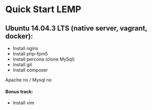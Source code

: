 Quick Start LEMP
===============

## Ubuntu 14.04.3 LTS (native server, vagrant, docker):

* Install nginx
* Install php-fpm5
* Install percona (clone MySql)
* Install git
* Install composer
 
Apache no / Mysql no

#### Bonus track:
* Install vim


 



